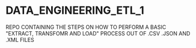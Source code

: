 # DATA_ENGINEERING_ETL_1
REPO CONTAINING THE STEPS ON HOW TO PERFORM A BASIC "EXTRACT, TRANSFOMR AND LOAD" PROCESS OUT OF .CSV .JSON AND .XML FILES
